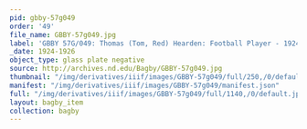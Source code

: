 ```yaml
---
pid: gbby-57g049
order: '49'
file_name: GBBY-57g049.jpg
label: 'GBBY 57G/049: Thomas (Tom, Red) Hearden: Football Player - 1924-1926'
_date: 1924-1926
object_type: glass plate negative
source: http://archives.nd.edu/Bagby/GBBY-57g049.jpg
thumbnail: "/img/derivatives/iiif/images/GBBY-57g049/full/250,/0/default.jpg"
manifest: "/img/derivatives/iiif/images/GBBY-57g049/manifest.json"
full: "/img/derivatives/iiif/images/GBBY-57g049/full/1140,/0/default.jpg"
layout: bagby_item
collection: bagby
---
```

